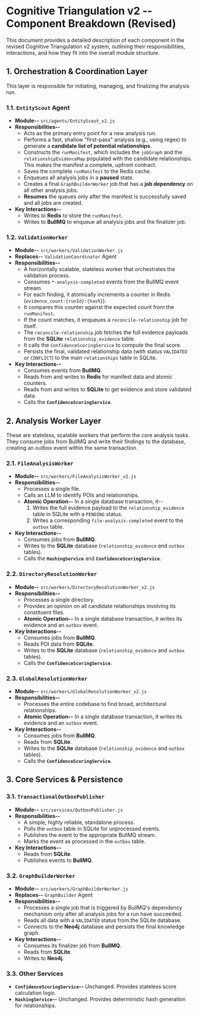 # Cognitive Triangulation v2 -- Component Breakdown (Revised)

This document provides a detailed description of each component in the revised Cognitive Triangulation v2 system, outlining their responsibilities, interactions, and how they fit into the overall module structure.

## 1. Orchestration & Coordination Layer

This layer is responsible for initiating, managing, and finalizing the analysis run.

### 1.1. `EntityScout` Agent

-   **Module--** `src/agents/EntityScout_v2.js`
-   **Responsibilities--**
    -   Acts as the primary entry point for a new analysis run.
    -   Performs a fast, shallow "first-pass" analysis (e.g., using regex) to generate a **candidate list of potential relationships**.
    -   Constructs the `runManifest`, which includes the `jobGraph` and the `relationshipEvidenceMap` populated with the candidate relationships. This makes the manifest a complete, upfront contract.
    -   Saves the complete `runManifest` to the Redis cache.
    -   Enqueues all analysis jobs in a **paused** state.
    -   Creates a final `GraphBuilderWorker` job that has a **job dependency** on all other analysis jobs.
    -   **Resumes** the queues only after the manifest is successfully saved and all jobs are created.
-   **Key Interactions--**
    -   Writes to **Redis** to store the `runManifest`.
    -   Writes to **BullMQ** to enqueue all analysis jobs and the finalizer job.

### 1.2. `ValidationWorker`

-   **Module--** `src/workers/ValidationWorker.js`
-   **Replaces--** `ValidationCoordinator` Agent
-   **Responsibilities--**
    -   A horizontally scalable, stateless worker that orchestrates the validation process.
    -   Consumes `*-analysis-completed` events from the BullMQ event stream.
    -   For each finding, it atomically increments a counter in Redis (`evidence_count:{runId}:{hash}`).
    -   It compares this counter against the expected count from the `runManifest`.
    -   If the count matches, it enqueues a `reconcile-relationship` job for itself.
    -   The `reconcile-relationship` job fetches the full evidence payloads from the **SQLite** `relationship_evidence` table.
    -   It calls the `ConfidenceScoringService` to compute the final score.
    -   Persists the final, validated relationship data (with status `VALIDATED` or `CONFLICT`) to the main `relationships` table in SQLite.
-   **Key Interactions--**
    -   Consumes events from **BullMQ**.
    -   Reads from and writes to **Redis** for manifest data and atomic counters.
    -   Reads from and writes to **SQLite** to get evidence and store validated data.
    -   Calls the **`ConfidenceScoringService`**.

## 2. Analysis Worker Layer

These are stateless, scalable workers that perform the core analysis tasks. They consume jobs from BullMQ and write their findings to the database, creating an outbox event within the same transaction.

### 2.1. `FileAnalysisWorker`

-   **Module--** `src/workers/FileAnalysisWorker_v2.js`
-   **Responsibilities--**
    -   Processes a single file.
    -   Calls an LLM to identify POIs and relationships.
    -   **Atomic Operation--** In a single database transaction, it--
        1.  Writes the full evidence payload to the `relationship_evidence` table in SQLite with a `PENDING` status.
        2.  Writes a corresponding `file-analysis-completed` event to the `outbox` table.
-   **Key Interactions--**
    -   Consumes jobs from **BullMQ**.
    -   Writes to the **SQLite** database (`relationship_evidence` and `outbox` tables).
    -   Calls the **`HashingService`** and **`ConfidenceScoringService`**.

### 2.2. `DirectoryResolutionWorker`

-   **Module--** `src/workers/DirectoryResolutionWorker_v2.js`
-   **Responsibilities--**
    -   Processes a single directory.
    -   Provides an opinion on all candidate relationships involving its constituent files.
    -   **Atomic Operation--** In a single database transaction, it writes its evidence and an `outbox` event.
-   **Key Interactions--**
    -   Consumes jobs from **BullMQ**.
    -   Reads POI data from **SQLite**.
    -   Writes to the **SQLite** database (`relationship_evidence` and `outbox` tables).
    -   Calls the **`ConfidenceScoringService`**.

### 2.3. `GlobalResolutionWorker`

-   **Module--** `src/workers/GlobalResolutionWorker_v2.js`
-   **Responsibilities--**
    -   Processes the entire codebase to find broad, architectural relationships.
    -   **Atomic Operation--** In a single database transaction, it writes its evidence and an `outbox` event.
-   **Key Interactions--**
    -   Consumes jobs from **BullMQ**.
    -   Reads from **SQLite**.
    -   Writes to the **SQLite** database (`relationship_evidence` and `outbox` tables).
    -   Calls the **`ConfidenceScoringService`**.

## 3. Core Services & Persistence

### 3.1. `TransactionalOutboxPublisher`

-   **Module--** `src/services/OutboxPublisher.js`
-   **Responsibilities--**
    -   A simple, highly reliable, standalone process.
    -   Polls the `outbox` table in SQLite for unprocessed events.
    -   Publishes the event to the appropriate BullMQ stream.
    -   Marks the event as processed in the `outbox` table.
-   **Key Interactions--**
    -   Reads from **SQLite**.
    -   Publishes events to **BullMQ**.

### 3.2. `GraphBuilderWorker`

-   **Module--** `src/workers/GraphBuilderWorker.js`
-   **Replaces--** `GraphBuilder` Agent
-   **Responsibilities--**
    -   Processes a single job that is triggered by BullMQ's dependency mechanism only after all analysis jobs for a run have succeeded.
    -   Reads all data with a `VALIDATED` status from the SQLite database.
    -   Connects to the **Neo4j** database and persists the final knowledge graph.
-   **Key Interactions--**
    -   Consumes its finalizer job from **BullMQ**.
    -   Reads from **SQLite**.
    -   Writes to **Neo4j**.

### 3.3. Other Services

-   **`ConfidenceScoringService`--** Unchanged. Provides stateless score calculation logic.
-   **`HashingService`--** Unchanged. Provides deterministic hash generation for relationships.